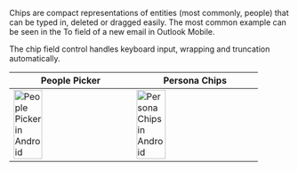 Chips are compact representations of entities (most commonly, people) that can be typed in, deleted or dragged easily. The most common example can be seen in the To field of a new email in Outlook Mobile.

The chip field control handles keyboard input, wrapping and truncation automatically.

|People Picker |Persona Chips |
|---|---|
|<img src="https://static2.sharepointonline.com/files/fabric/files/hig-media/images/controls/android/Persona/PeoplePickerView.png" alt="People Picker in Android" style="width: 50%;" /> |<img src="https://static2.sharepointonline.com/files/fabric/files/hig-media/images/controls/android/Persona/PersonaChipView.png" alt="Persona Chips in Android" style="width: 50%;" /> |
